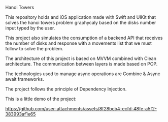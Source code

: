 Hanoi Towers

This repository holds and iOS application made with Swift and UIKit that solves the hanoi towers problem graphycaly based on the disks number input typed by the user.

This project also simulates the consumption of a backend API that receives the number of disks and response with a movements list that we must follow to solve the problem.

The architecture of this project is based on MVVM combined with Clean architecture. The communication between layers is made based on POP. 

The technologies used to manage async operations are Combine & Async await frameworks. 

The project follows the principle of Dependency Injection. 

This is a little demo of the project:

https://github.com/user-attachments/assets/8f28bcb4-ecfd-48fe-a5f2-383993af1e65

